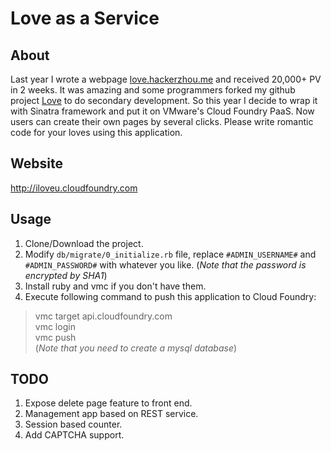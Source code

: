 # Love as a Service
## About
Last year I wrote a webpage [love.hackerzhou.me](http://love.hackerzhou.me) and received 20,000+ PV in 2 weeks. It was amazing and some programmers forked my github project [Love](https://github.com/hackerzhou/Love) to do secondary development. So this year I decide to wrap it with Sinatra framework and put it on VMware's Cloud Foundry PaaS. Now users can create their own pages by several clicks. Please write romantic code for your loves using this application.

## Website
<http://iloveu.cloudfoundry.com>

## Usage
1. Clone/Download the project.
2. Modify `db/migrate/0_initialize.rb` file, replace `#ADMIN_USERNAME#` and `#ADMIN_PASSWORD#` with whatever you like. (_Note that the password is encrypted by SHA1_)
3. Install ruby and vmc if you don't have them.
4. Execute following command to push this application to Cloud Foundry:
>vmc target api.cloudfoundry.com  
>vmc login  
>vmc push  
(_Note that you need to create a mysql database_)

## TODO
1. Expose delete page feature to front end.
2. Management app based on REST service.
3. Session based counter.
4. Add CAPTCHA support. 